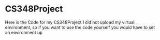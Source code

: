 # CS348Project
Here is the Code for my CS348Project
I did not upload my virtual environment, so if you want to use the code yourself you would have to set an environment up
